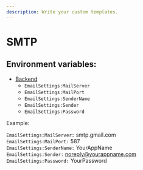 ```yaml
---
description: Write your custom templates.
---
```


# SMTP

## Environment variables:

* [Backend]()
  * `EmailSettings:MailServer`
  * `EmailSettings:MailPort`
  * `EmailSettings:SenderName`
  * `EmailSettings:Sender`
  * `EmailSettings:Password`

Example:

`EmailSettings:MailServer:` smtp.gmail.com  
`EmailSettings:MailPort:` 587  
`EmailSettings:SenderName:` YourAppName  
`EmailSettings:Sender:` noreply@yourappname.com  
`EmailSettings:Password:` YourPassword

